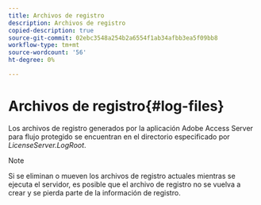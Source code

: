 ```yaml
---
title: Archivos de registro
description: Archivos de registro
copied-description: true
source-git-commit: 02ebc3548a254b2a6554f1ab34afbb3ea5f09bb8
workflow-type: tm+mt
source-wordcount: '56'
ht-degree: 0%

---
```


# Archivos de registro{#log-files}

Los archivos de registro generados por la aplicación Adobe Access Server para flujo protegido se encuentran en el directorio especificado por *LicenseServer.LogRoot*.

>[!NOTE]
>
>Si se eliminan o mueven los archivos de registro actuales mientras se ejecuta el servidor, es posible que el archivo de registro no se vuelva a crear y se pierda parte de la información de registro.
